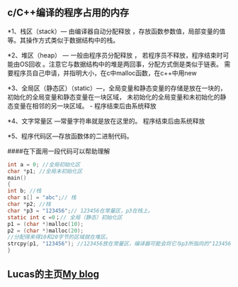 c/C++编译的程序占用的内存
--------------
  *1、栈区（stack）— 由编译器自动分配释放 ，存放函数参数值，局部变量的值等。其操作方式类似于数据结构中的栈。 
  
  *2、堆区（heap） — 一般由程序员分配释放 ， 若程序员不释放，程序结束时可能由OS回收 。注意它与数据结构中的堆是两回事，分配方式倒是类似于链表。 需要程序员自己申请，并指明大小，在c中malloc函数，在c++中用new
  
  *3、全局区（静态区）（static）—，全局变量和静态变量的存储是放在一块的，初始化的全局变量和静态变量在一块区域， 未初始化的全局变量和未初始化的静态变量在相邻的另一块区域。 - 程序结束后由系统释放 
  
  
  *4、文字常量区 —常量字符串就是放在这里的。 程序结束后由系统释放 
  
  *5、程序代码区—存放函数体的二进制代码。
  
  ####在下面用一段代码可以帮助理解
```c
int a = 0; //全局初始化区 
char *p1; //全局未初始化区 
main() 
{ 
int b; //栈 
char s[] = "abc";// 栈 
char *p2; //栈 
char *p3 = "123456";// 123456在常量区，p3在栈上。 
static int c =0；// 全局（静态）初始化区 
p1 = (char *)malloc(10); 
p2 = (char *)malloc(20); 
//分配得来得10和20字节的区域就在堆区。 
strcpy(p1, "123456"); //123456放在常量区，编译器可能会将它与p3所指向的"123456"优化成一个地方。 
}
```
Lucas的主页[My blog](https://lucas-yang.github.io)
---------
